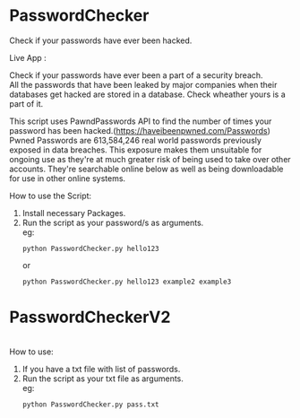 # PasswordChecker
Check if your passwords have ever been hacked.

Live App : 

Check if your passwords have ever been a part of a security breach.</br>
All the passwords that have been leaked by major companies when their databases get hacked are stored in a database. Check wheather yours is a part of it.</br>

This script uses PawndPasswords API to find the number of times your password has been hacked.(https://haveibeenpwned.com/Passwords)</br>
Pwned Passwords are 613,584,246 real world passwords previously exposed in data breaches. This exposure makes them unsuitable for ongoing use as they're at much greater risk of being used to take over other accounts. They're searchable online below as well as being downloadable for use in other online systems.</br>

How to use the Script:</br>
<ol>
<li>Install necessary Packages.</br></li>
<li>Run the script as your password/s as arguments.<br></li>
eg:

	python PasswordChecker.py hello123
or<br>

	python PasswordChecker.py hello123 example2 example3
</ol>


# PasswordCheckerV2
<br>
How to use:</br>
<ol>
<li>If you have a txt file with list of passwords.<br></li>
<li>Run the script as your txt file as arguments.<br></li>
eg:
		
	python PasswordChecker.py pass.txt
</ol>
